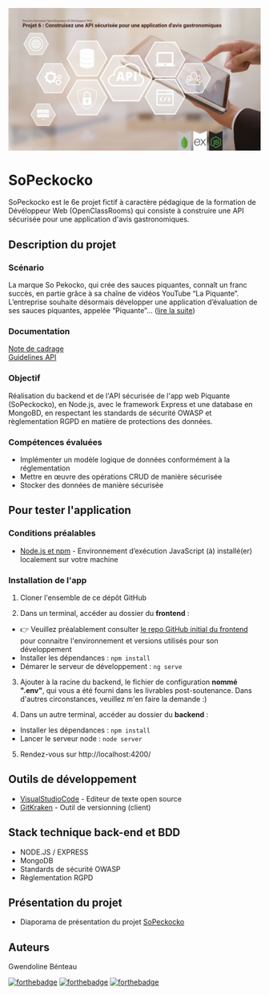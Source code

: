![SoPeckocko](https://github.com/GwendolineBENATEAU/GwendolineBenateau_6_18062021/blob/master/documentation/P6_Presentation_projet.jpg)


# SoPeckocko 
SoPeckocko est le 6e projet fictif à caractère pédagique de la formation de Dévéloppeur Web (OpenClassRooms) qui consiste à construire une API sécurisée pour une application d'avis gastronomiques.

## Description du projet
### Scénario
La marque So Pekocko, qui crée des sauces piquantes, connaît un franc succès, en partie grâce à sa chaîne de vidéos YouTube “La Piquante”. L’entreprise souhaite désormais développer une application d’évaluation de ses sauces piquantes, appelée “Piquante”... ([lire la suite](https://github.com/GwendolineBENATEAU/GwendolineBenateau_6_18062021/blob/master/documentation/P6_P%C3%A9rim%C3%A8treDuProjet_DW-OpenClassrooms.pdf))

### Documentation 
[Note de cadrage](https://github.com/GwendolineBENATEAU/GwendolineBenateau_6_18062021/blob/master/documentation/P6_Note_de_cadrage_SoPekocko_V3.pdf)
<br>
[Guidelines API](https://github.com/GwendolineBENATEAU/GwendolineBenateau_6_18062021/blob/master/documentation/P6_Guidelines%2BAPI.pdf)

### Objectif
Réalisation du backend et de l'API sécurisée de l'app web Piquante (SoPeckocko), en Node.js, avec le framework Express et une database en MongoBD, en respectant les standards de sécurité OWASP et règlementation RGPD en matière de protections des données.


### Compétences évaluées
- Implémenter un modèle logique de données conformément à la réglementation
- Mettre en œuvre des opérations CRUD de manière sécurisée
- Stocker des données de manière sécurisée


## Pour tester l'application
### Conditions préalables
- [Node.js et npm](https://nodejs.org/fr/) - Environnement d’exécution JavaScript (à) installé(er) localement sur votre machine

### Installation de l'app
1. Cloner l'ensemble de ce dépôt GitHub  

2. Dans un terminal, accéder au dossier du __frontend__ :
 - :point_right: Veuillez préalablement consulter [le repo GitHub initial du frontend](https://github.com/OpenClassrooms-Student-Center/dwj-projet6) pour connaitre l'environnement et versions utilisés pour son développement
 - Installer les dépendances : ``npm install`` 
 - Démarer le serveur de développement : ``ng serve`` 

3. Ajouter à la racine du backend, le fichier de configuration __nommé ".env"__, qui vous a été fourni dans les livrables post-soutenance. Dans d'autres circonstances, veuillez m'en faire la demande :)

4. Dans un autre terminal, accéder au dossier du __backend__ :
 - Installer les dépendances : ``npm install`` 
 - Lancer le serveur node : ``node server`` 

5. Rendez-vous sur http://localhost:4200/  


## Outils de développement
- [VisualStudioCode](https://code.visualstudio.com/) - Editeur de texte open source
- [GitKraken](https://www.gitkraken.com/) - Outil de versionning (client)

## Stack technique back-end et BDD
- NODE.JS / EXPRESS
- MongoDB
- Standards de sécurité OWASP
- Règlementation RGPD

## Présentation du projet
- Diaporama de présentation du projet [SoPeckocko](https://www.canva.com/design/DAEjswdy0sk/8AyC8RN9ptsBGosoUOEYKA/view?utm_content=DAEjswdy0sk&utm_campaign=designshare&utm_medium=link&utm_source=sharebutton)

## Auteurs
Gwendoline Bénteau

[![forthebadge](https://img.shields.io/badge/GitHub-100000?style=for-the-badge&logo=github&logoColor=white)](https://github.com/GwendolineBENATEAU) [![forthebadge](https://img.shields.io/badge/Instagram-E4405F?style=for-the-badge&logo=instagram&logoColor=white)](https://www.instagram.com/web_doline/) [![forthebadge](https://img.shields.io/badge/LinkedIn-0077B5?style=for-the-badge&logo=linkedin&logoColor=white)](https://www.linkedin.com/in/gwendoline-benateau-18986412b/)
